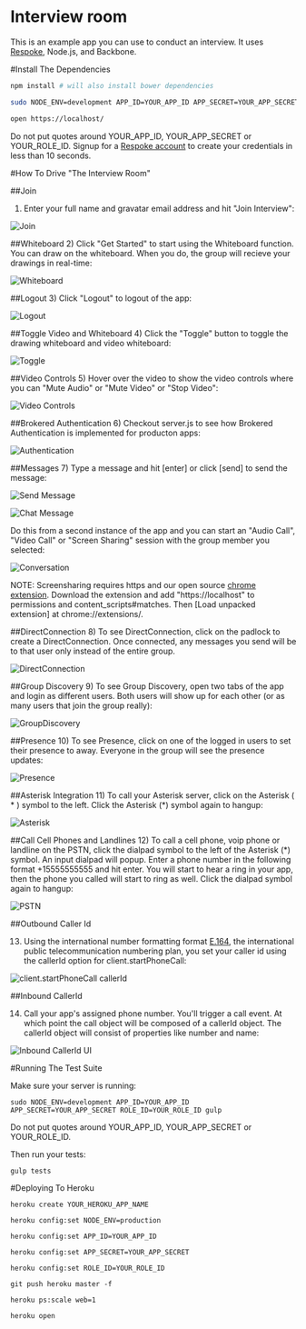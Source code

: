 # Interview room

This is an example app you can use to conduct an interview. It uses [Respoke](https://www.respoke.io), Node.js, and Backbone.

#Install The Dependencies

```bash
npm install # will also install bower dependencies

sudo NODE_ENV=development APP_ID=YOUR_APP_ID APP_SECRET=YOUR_APP_SECRET ROLE_ID=YOUR_ROLE_ID gulp

open https://localhost/
```

Do not put quotes around YOUR_APP_ID, YOUR_APP_SECRET or YOUR_ROLE_ID. Signup for a [Respoke account](https://portal.respoke.io/#/signup) to create your credentials in less than 10 seconds.

#How To Drive "The Interview Room"

##Join
1) Enter your full name and gravatar email address and hit "Join Interview":

![Join](http://i.imgur.com/PoJYMMU.png)


##Whiteboard
2) Click "Get Started" to start using the Whiteboard function. You can draw on the whiteboard. When you do, the group will recieve your drawings in real-time:

![Whiteboard](http://i.imgur.com/AX169KX.png)


##Logout
3) Click "Logout" to logout of the app:

![Logout](http://i.imgur.com/eFpBWHR.png)


##Toggle Video and Whiteboard
4) Click the "Toggle" button to toggle the drawing whiteboard and video whiteboard:

![Toggle](http://i.imgur.com/gGuAjfg.png)


##Video Controls
5) Hover over the video to show the video controls where you can "Mute Audio" or "Mute Video" or "Stop Video":

![Video Controls](http://i.imgur.com/hQqf6XA.png)


##Brokered Authentication
6) Checkout server.js to see how Brokered Authentication is implemented for producton apps:

![Authentication](http://i.imgur.com/fZHpnPz.png)


##Messages
7) Type a message and hit [enter] or click [send] to send the message:

![Send Message](http://i.imgur.com/kb2vt70.png)

![Chat Message](http://i.imgur.com/85Ps9YC.png)

Do this from a second instance of the app and you can start an "Audio Call", "Video Call" or "Screen Sharing" session with the group member you selected:

![Conversation](http://i.imgur.com/Mz8gAa8.png)

NOTE: Screensharing requires https and our open source [chrome extension](https://github.com/respoke/respoke-chrome-screen-sharing-extension). Download the extension and add "https://localhost" to permissions and content_scripts#matches. Then [Load unpacked extension] at chrome://extensions/.


##DirectConnection
8) To see DirectConnection, click on the padlock to create a DirectConnection. Once connected, any messages you send will be to that user only instead of the entire group.

![DirectConnection](http://i.imgur.com/2Q0VdcQ.png)


##Group Discovery
9) To see Group Discovery, open two tabs of the app and login as different users. Both users will show up for each other (or as many users that join the group really):

![GroupDiscovery](http://i.imgur.com/zs5oybS.png)


##Presence
10) To see Presence, click on one of the logged in users to set their presence to away. Everyone in the group will see the presence updates:

![Presence](http://i.imgur.com/dt73vYm.png)


##Asterisk Integration
11) To call your Asterisk server, click on the Asterisk ( * ) symbol to the left. Click the Asterisk (*) symbol again to hangup:

![Asterisk](http://i.imgur.com/xew8mAc.png)


##Call Cell Phones and Landlines
12) To call a cell phone, voip phone or landline on the PSTN, click the dialpad symbol to the left of the Asterisk (*) symbol. An input dialpad will popup. Enter a phone number in the following format +15555555555 and hit enter. You will start to hear a ring in your app, then the phone you called will start to ring as well. Click the dialpad symbol again to hangup:

![PSTN](http://i.imgur.com/YDak4Vv.png)


##Outbound Caller Id

13) Using the international number formatting format [E.164](http://en.wikipedia.org/wiki/E.164#DNS_mapping_of_E.164_numbers), the international public telecommunication numbering plan, you set your caller id using the callerId option for client.startPhoneCall:

![client.startPhoneCall callerId](http://i.imgur.com/0F5Pvnb.png)

##Inbound CallerId

14) Call your app's assigned phone number. You'll trigger a call event. At which point the call object will be composed of a callerId object. The callerId object will consist of properties like number and name:

![Inbound CallerId UI](http://i.imgur.com/hCvySQy.png)


#Running The Test Suite

Make sure your server is running:

```
sudo NODE_ENV=development APP_ID=YOUR_APP_ID APP_SECRET=YOUR_APP_SECRET ROLE_ID=YOUR_ROLE_ID gulp
```

Do not put quotes around YOUR_APP_ID, YOUR_APP_SECRET or YOUR_ROLE_ID.

Then run your tests:
```
gulp tests
```


#Deploying To Heroku
```
heroku create YOUR_HEROKU_APP_NAME

heroku config:set NODE_ENV=production

heroku config:set APP_ID=YOUR_APP_ID

heroku config:set APP_SECRET=YOUR_APP_SECRET

heroku config:set ROLE_ID=YOUR_ROLE_ID

git push heroku master -f

heroku ps:scale web=1

heroku open
```
